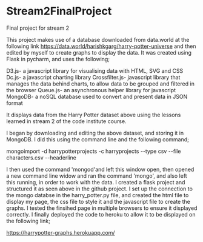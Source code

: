 # Stream2FinalProject
Final project for stream 2

This project makes use of a database downloaded from data.world at the following link https://data.world/harishkgarg/harry-potter-universe
and then edited by myself to create graphs to display the data. It was created using Flask in pycharm, and uses the following;

D3.js- a javascript library for visualising data with HTML, SVG and CSS
Dc.js- a javascript charting library
Crossfilter.js- javascript library that manages the data behind charts, to allow data to be grouped and filtered in the browser
Queue.js- an asynchronous helper library for javascript
MongoDB- a noSQL database used to convert and present data in JSON format

It displays data from the Harry Potter dataset above using the lessons learned in stream 2 of the code institute course.

I began by downloading and editing the above dataset, and storing it in MongoDB. I did this using the command line and the following command;

mongoimport -d harrypotterprojects -c harryprojects --type csv --file characters.csv --headerline

I then used the command 'mongod'and left this window open, then opened a new command line widow and ran the command 'mongo', and also left this running, in order to work with the data. I created a flask project and structured it as seen above in the github project. I set up the connection to the mongo databse in the harry_potter.py file, and created the html file to display my page, the css file to style it and the javascript file to create the graphs. I tested the finsihed page in multiple browsers to ensure it displayed correctly. I finally deployed the code to heroku to allow it to be displayed on the following link;

https://harrypotter-graphs.herokuapp.com/
 
